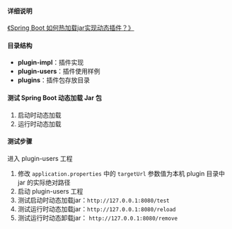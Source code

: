 #### 详细说明
[《Spring Boot 如何热加载jar实现动态插件？》](https://mp.weixin.qq.com/s/Fg-jsoFon5LwsPAaBbeiew)

#### 目录结构
- **plugin-impl**：插件实现
- **plugin-users**：插件使用样例
- **plugins**：插件包存放目录

#### 测试 Spring Boot 动态加载 Jar 包
1. 启动时动态加载
2. 运行时动态加载

#### 测试步骤
进入 plugin-users 工程
1. 修改 `application.properties` 中的 `targetUrl` 参数值为本机 plugin 目录中 jar 的实际绝对路径
2. 启动 plugin-users 工程
3. 测试启动时动态加载jar：`http://127.0.0.1:8080/test`
4. 测试运行时动态加载jar：`http://127.0.0.1:8080/reload`
5. 测试运行时动态卸载jar： `http://127.0.0.1:8080/remove`